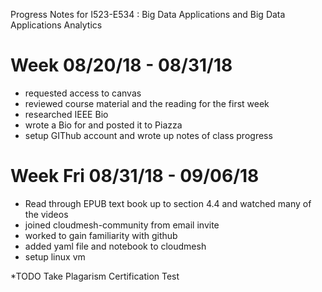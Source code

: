  Progress Notes for I523-E534 : Big Data Applications and Big Data Applications Analytics
# Week 08/20/18 - 08/31/18
* requested access to canvas 
* reviewed course material and the reading for the first week
* researched IEEE Bio 
* wrote a Bio for  and posted it to Piazza
* setup GIThub account and wrote up notes of class progress

# Week Fri 08/31/18 - 09/06/18

* Read through EPUB text book up to section 4.4 and watched many of the videos
* joined cloudmesh-community from email invite
* worked to gain familiarity with github
* added yaml file and notebook to cloudmesh
* setup linux vm


*TODO 
Take Plagarism Certification Test
